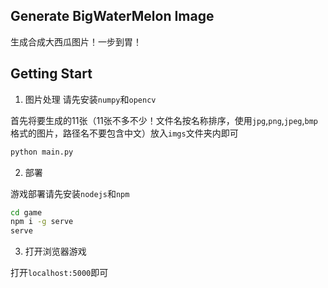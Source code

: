 ## Generate BigWaterMelon Image

生成合成大西瓜图片！一步到胃！

## Getting Start

1. 图片处理
请先安装`numpy`和`opencv`

首先将要生成的11张（11张不多不少！文件名按名称排序，使用`jpg`,`png`,`jpeg`,`bmp`格式的图片，路径名不要包含中文）放入`imgs`文件夹内即可

```sh
python main.py
```

2. 部署

游戏部署请先安装`nodejs`和`npm`

```sh
cd game
npm i -g serve
serve
```

3. 打开浏览器游戏

打开`localhost:5000`即可

